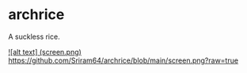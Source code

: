 # archrice
A suckless rice.

[![alt text] (screen.png)
](https://github.com/Sriram64/archrice/blob/main/screen.png?raw=true)https://github.com/Sriram64/archrice/blob/main/screen.png?raw=true
